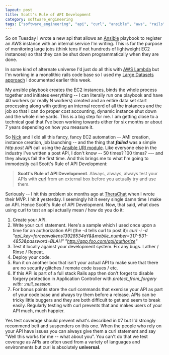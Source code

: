 ```yaml
---
layout: post
title: Scott's Rule of API Development
category: software_engineering
tags: ["software_engineering", "api", "curl", "ansible", "aws", "rails"]
---
```

So on Tuesday I wrote a new api that allows an [Ansible](https://www.ansible.com/) playbook to register an AWS instance with an internal service I'm writing.  This is for the purpose of monitoring large jobs (think tens if not hundreds of lightweight EC2 instances) so that they can be shut down programmatically when they are done.  

In some kind of alternate universe I'd just do all this with [AWS Lambda](https://aws.amazon.com/lambda/) but I'm working in a monolithic rails code base so I used my [Large Datasets approach](https://fuzzygroup.github.io/blog/rails/2017/01/03/processing-large-datasets-on-aws-using-ruby-rails-and-sidekiq.html) I documented earlier this week.  

My ansible playbook creates the EC2 instances, binds the whole process together and initiates everything -- I can literally run one playbook and have 40 workers (or really N workers) created and an entire data set start processing along with getting an internal record of all the instances and the job so that I can do proper cost accounting, dynamic instance shut down and the whole nine yards.  This is a big step for me.  I am getting close to a technical goal that I've been working towards either for six months or about 7 years depending on how you measure it.

So [Nick](http://nickjanetaks.com/) and I did all this fancy, fancy EC2 automation -- AMI creation, instance creation, job launching -- and the thing that ***failed*** was a simple *http post API* call using the [Ansible URI module](http://docs.ansible.com/ansible/uri_module.html).  Like everyone else in the industry I've written a post API, I don't know -- 50 times? 100 times? --- and they always fail the first time.  And this brings me to what I'm going to immodestly call Scott's Rule of API Development:

> **Scott's Rule of API Development**.  Always, always, always test your APIs with [curl](https://curl.haxx.se/) from an external box before you actually try and use them.

Seriously -- I hit this problem six months ago at [TheraChat](http://www.therachat.io) when I wrote their MVP.  I hit it yesterday.  I seemingly hit it every single damn time I make an API.  Hence Scott's Rule of API Development.  Now, that said, what does using curl to test an api actually mean / how do you do it:

1.  Create your API.  
2.  Write your curl statement. Here's a sample which I used once upon a time for an authorization API (the -d tells curl to post it): *curl -i -d "api_key=forceawakens13928534aY&&mobile_number=317-531-4853&password=BLAH" "http://app.foo.com/api/authorize"*
3.  Test it locally against your development system.  Fix any bugs.  Lather / Rinse / Repeat.
4.  Deploy your code.
5.  Run it on another box that isn't your actual API to make sure that there are no security glitches / remote code issues / etc.
6.  If this API is part of a full stack Rails app then don't forget to disable forgery protection in Application Controller with *protect_from_forgery with: :null_session*.
7.  For bonus points store the curl commands that exercise your API as part of your code base and always try them before a release.  APIs can be tricky little buggers and they are both difficult to get and seem to break easily.  Regularly testing with curl prevents that and makes users of your API much, much happier.

Yes test coverage should prevent what's described in #7 but I'd strongly recommend belt and suspenders on this one.  When the people who rely on your API have issues you can always give them a curl statement and say "Well this works for me -- what about you".  You can't do that we test coverage as APIs are often used from a variety of languages and environments but curl is absolutely **universal**.
